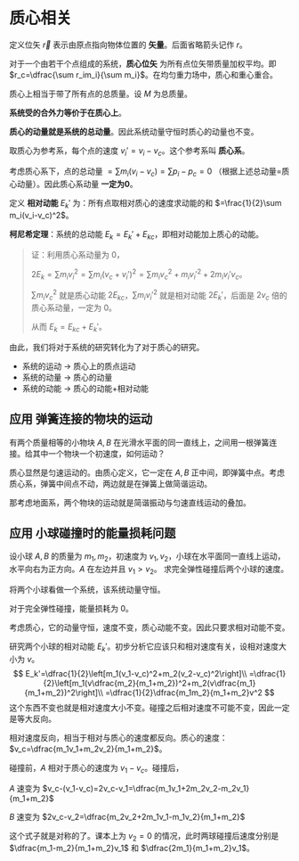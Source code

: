 # 质心相关

定义位矢 $\vec{r}$ 表示由原点指向物体位置的 **矢量**。后面省略箭头记作 $r$。

对于一个由若干个点组成的系统，**质心位矢** 为所有点位矢带质量加权平均。即 $r_c=\dfrac{\sum r_im_i}{\sum m_i}$。在均匀重力场中，质心和重心重合。

质心上相当于带了所有点的总质量。设 $M$ 为总质量。

**系统受的合外力等价于在质心上**。

**质心的动量就是系统的总动量**。因此系统动量守恒时质心的动量也不变。

取质心为参考系，每个点的速度 $v_i'=v_i-v_c$。这个参考系叫 **质心系**。

考虑质心系下，点的总动量 $=\sum m_i(v_i-v_c)=\sum p_i-p_c=0$ （根据上述总动量=质心动量）。因此质心系动量 **一定为0**。

定义 **相对动能** $E_k'$ 为：所有点取相对质心的速度求动能的和 $=\frac{1}{2}\sum m_i(v_i-v_c)^2$。

**柯尼希定理**：系统的总动能 $E_k=E_k'+E_{kc}$，即相对动能加上质心的动能。

> 证：利用质心系动量为 $0$，
>
> $2E_k=\sum m_iv_i^2=\sum m_i(v_c+v_i')^2=\sum m_iv_c^2+m_iv_i'^2+2m_iv_i'v_c$。
>
> $\sum m_iv_c^2$ 就是质心动能 $2E_{kc}$，$\sum m_iv_i'^2$ 就是相对动能 $2E_k'$，后面是 $2v_c$ 倍的质心系动量，一定为 $0$。
>
> 从而 $E_k=E_{kc}+E_k'$。

由此，我们将对于系统的研究转化为了对于质心的研究。

- 系统的运动 $\to$ 质心上的质点运动
- 系统的动量 $\to$ 质心的动量
- 系统的动能 $\to$ 质心的动能+相对动能

## 应用 弹簧连接的物块的运动

有两个质量相等的小物块 $A,B$ 在光滑水平面的同一直线上，之间用一根弹簧连接。给其中一个物块一个初速度，如何运动？

质心显然是匀速运动的。由质心定义，它一定在 $A,B$ 正中间，即弹簧中点。考虑质心系，弹簧中间点不动，两边就是在弹簧上做简谐运动。

那考虑地面系，两个物块的运动就是简谐振动与匀速直线运动的叠加。

## 应用 小球碰撞时的能量损耗问题

设小球 $A,B$ 的质量为 $m_1,m_2$，初速度为 $v_1,v_2$，小球在水平面同一直线上运动，水平向右为正方向。$A$ 在左边并且 $v_1>v_2$。
求完全弹性碰撞后两个小球的速度。

将两个小球看做一个系统，该系统动量守恒。

对于完全弹性碰撞，能量损耗为 $0$。

考虑质心，它的动量守恒，速度不变，质心动能不变。因此只要求相对动能不变。

研究两个小球的相对动能 $E_k'$。初步分析它应该只和相对速度有关，设相对速度大小为 $v$。
$$
E_k'=\dfrac{1}{2}\left[m_1(v_1-v_c)^2+m_2(v_2-v_c)^2\right]\\
=\dfrac{1}{2}\left[m_1(v\dfrac{m_2}{m_1+m_2})^2+m_2(v\dfrac{m_1}{m_1+m_2})^2\right]\\
=\dfrac{1}{2}\dfrac{m_1m_2}{m_1+m_2}v^2
$$
这个东西不变也就是相对速度大小不变。碰撞之后相对速度不可能不变，因此一定是等大反向。

相对速度反向，相当于相对与质心的速度都反向。质心的速度：$v_c=\dfrac{m_1v_1+m_2v_2}{m_1+m_2}$。

碰撞前，$A$ 相对于质心的速度为 $v_1-v_c$。碰撞后，

 $A$ 速变为 $v_c-(v_1-v_c)=2v_c-v_1=\dfrac{m_1v_1+2m_2v_2-m_2v_1}{m_1+m_2}$

$B$ 速变为 $2v_c-v_2=\dfrac{m_2v_2+2m_1v_1-m_1v_2}{m_1+m_2}$

这个式子就是对称的了。课本上为 $v_2=0$ 的情况，此时两球碰撞后速度分别是 $\dfrac{m_1-m_2}{m_1+m_2}v_1$ 和 $\dfrac{2m_1}{m_1+m_2}v_1$。